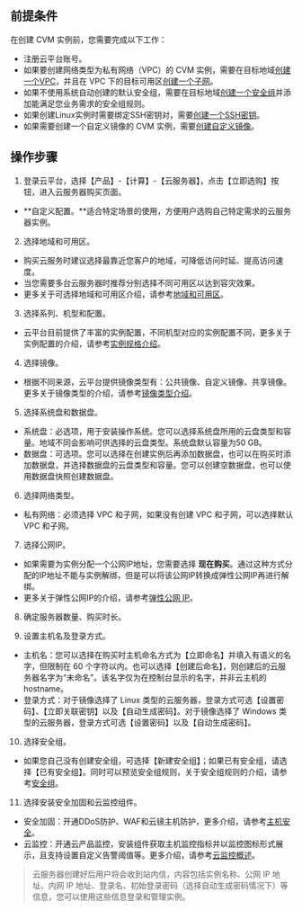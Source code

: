 ## 前提条件
在创建 CVM 实例前，您需要完成以下工作：

- 注册云平台账号。
- 如果要创建网络类型为私有网络（VPC）的 CVM 实例，需要在目标地域[创建一个VPC](/document/product/215/8113)，并且在 VPC 下的目标可用区[创建一个子网](/document/product/215/8114)。
- 如果不使用系统自动创建的默认安全组，需要在目标地域[创建一个安全组](/document/product/213/12450)并添加能满足您业务需求的安全组规则。
- 如果创建Linux实例时需要绑定SSH密钥对，需要[创建一个SSH密钥](/document/product/213/516)。
- 如果需要创建一个自定义镜像的 CVM 实例，需要[创建自定义镜像](/document/product/213/4942)。



## 操作步骤
1) 登录云平台，选择【产品】-【计算】-【云服务器】，点击【立即选购】按钮，进入云服务器购买页面。

- **自定义配置。**适合特定场景的使用，方便用户选购自己特定需求的云服务器实例。

2) 选择地域和可用区。

- 购买云服务时建议选择最靠近您客户的地域，可降低访问时延、提高访问速度。
- 当您需要多台云服务器时推荐分别选择不同可用区以达到容灾效果。
- 更多关于可选择地域和可用区介绍，请参考[地域和可用区](/doc/product/213/6091)。

3) 选择系列、机型和配置。


- 云平台目前提供了丰富的实例配置，不同机型对应的实例配置不同，更多关于实例配置的介绍，请参考[实例规格介绍](/doc/product/213/11518)。

4) 选择镜像。

- 根据不同来源，云平台提供镜像类型有：公共镜像、自定义镜像、共享镜像。更多关于镜像类型的介绍，请参考[镜像类型介绍](/doc/product/213/4941)。

5) 选择系统盘和数据盘。

- 系统盘：必选项，用于安装操作系统。您可以选择系统盘所用的云盘类型和容量。地域不同会影响可供选择的云盘类型。系统盘默认容量为50 GB。
- 数据盘：可选项。您可以选择在创建实例后再添加数据盘，也可以在购买时添加数据盘，并选择数据盘的云盘类型和容量。您可以创建空数据盘，也可以使用数据盘快照创建数据盘。

6) 选择网络类型。

- 私有网络：必须选择 VPC 和子网，如果没有创建 VPC 和子网，可以选择默认 VPC 和子网。


7) 选择公网IP。

- 如果需要为实例分配一个公网IP地址，您需要选择 **现在购买**。通过这种方式分配的IP地址不能与实例解绑，但是可以将该公网IP转换成弹性公网IP再进行解绑。
- 更多关于弹性公网IP的介绍，请参考[弹性公网 IP](/doc/product/213/5733)。

8) 确定服务器数量、购买时长。


9) 设置主机名及登录方式。

- 主机名：您可以选择在购买时主机命名方式为【立即命名】并填入有语义的名字，但限制在 60 个字符以内。也可以选择【创建后命名】，则创建后的云服务器名字为“未命名”。该名字仅为在控制台显示的名字，并非云主机的hostname。
- 登录方式：对于镜像选择了 Linux 类型的云服务器，登录方式可选【设置密码】、【立即关联密钥】以及【自动生成密码】。对于镜像选择了 Windows 类型的云服务器，登录方式可选【设置密码】以及【自动生成密码】。

10) 选择安全组。

- 如果您自己没有创建安全组，可选择【新建安全组】；如果已有安全组，请选择【已有安全组】。同时可以预览安全组规则，关于安全组规则的介绍，请参考[安全组](/doc/product/213/5221)。

11) 选择安装安全加固和云监控组件。

- 安全加固：开通DDoS防护、WAF和云镜主机防护，更多介绍，请参考[主机安全](/doc/product/296/2221)。
- 云监控：开通云产品监控，安装组件获取主机监控指标并以监控图标形式展示，且支持设置自定义告警阈值等。更多介绍，请参考[云监控概述](/doc/product/248/13466)。

>云服务器创建好后用户将会收到站内信，内容包括实例名称、公网 IP 地址、内网 IP 地址、登录名、初始登录密码（选择自动生成密码情况下）等信息，您可以使用这些信息登录和管理实例。



